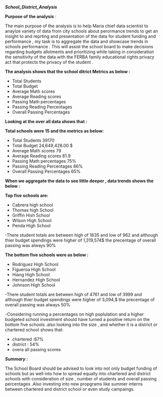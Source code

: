 
***School_District_Analysis***

**Purpose of the analysis** :

The main purpose of the analysis is to help Maria chief data scientist to anaylze variety of data from city schools about perormance trends to get an insight to 
and reprting and presentation of the data for student funding and performance , my task is to aggregate the data and showcase trends in schools performance . This
will assist the school board to make decisions regarding budgets allotments and prioritizing while taking in consideration the sensitivity of the data with the FERBA
family educational rights privacy act that protects the privacy of the student .


**The analysis shows that the school ditrict Metrics as below :**

* Total Students 
* Total Budget
* Average Math scores 
* Average Reading scores  
* Passing Math percentages
* Passing Reading Percentages 
* Overall Passing Percentages 

**Looking at the over all data shows that :**

**Total schools were 15 and the metrics as below:**

* Total Students 39170
* Total Budget 24,649,428.00 $
* Average Math scores 79
* Average Reading scores  81.9
* Passing Math percentages 75%
* Passing Reading Percentages 86%
* Overall Passing Percentages 65% 

**When we aggregate the data to see little deeper , data trends shows the below :**

**Top five schools are:**

* Cabrera high school
* Thomas high School
* Griffin Hish School
* Wilson High School
* Penda High School
  
-There student totals are between high of 1635 and low of 962 and although thier budget spendings were higher of 1,319,574$ the precentage of overall passing was always 90%


**The bottom five schools were as below :**

* Rodriguez High School
* Figueroa High School
* Hiang High School
* Hernandez High School
* Johnson High School

-There student totals are between high of 4761 and low of 3999 and although thier budget spendings were higher of 3,094,$ the precentage of overall passing was always 50%


-Considering running a percentages on high poplulation and a higher budgeted school investment should have turned a positive return on the bottom five schools .also looking into the size , and whether it is a district or chartered school shows that:

* chartered :87%
* district : 54%
* overa all passing scores 



***Summary :***

The School Board should be advised to look into not only budget funding of schools but as well into how to spread equally into chartered and district schools with consideration of size , number of students and overall passing percentages .Also investing into new propgrams like summer interns between chartered and district school or even study campaings.

